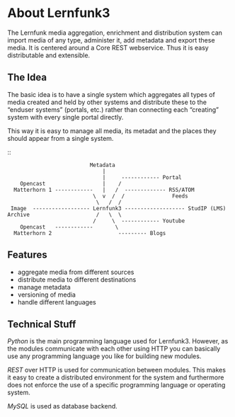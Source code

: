 About Lernfunk3
===============

The Lernfunk media aggregation, enrichment and distribution system can import
media of any type, administer it, add metadata and export these media. It is
centered around a Core REST webservice. Thus it is easy distributable and
extensible.

The Idea
--------

The basic idea is to have a single system which aggregates all types of media
created and held by other systems and distribute these to the “enduser systems”
(portals, etc.) rather than connecting each “creating” system with every single
portal directly.

This way it is easy to manage all media, its metadat and the places they should
appear from a single system.

::

                              Metadata
                                  |
                                  |     ------------ Portal
        Opencast                  |    /
      Matterhorn 1 ------------   |   /  ------------- RSS/ATOM 
                               \  v  /  /               Feeds
                                \   /  /
     Image  ------------------ Lernfunk3 ------------------- StudIP (LMS)
    Archive                     /   \  \
                               /     \  ------------ Youtube
        Opencast   ------------       \
      Matterhorn 2                     --------- Blogs

Features
--------

- aggregate media from different sources
- distribute media to different destinations
- manage metadata
- versioning of media
- handle different languages

Technical Stuff
---------------

*Python* is the main programming language used for Lernfunk3. However, as the
modules communicate with each other using HTTP you can basically use any
programming language you like for building new modules.

*REST* over HTTP is used for communication between modules. This makes it easy
to create a distributed environment for the system and furthermore does not
enforce the use of a specific programming language or operating system.

*MySQL* is used as database backend.
